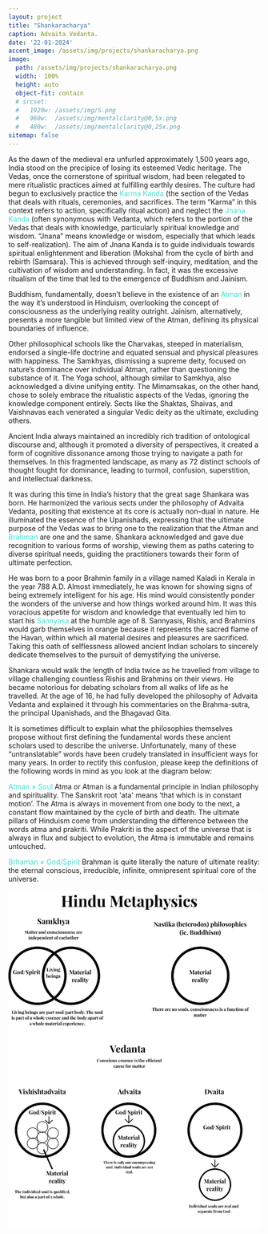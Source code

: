 ```yaml
---
layout: project
title: "Shankaracharya"
caption: Advaita Vedanta.
date: '22-01-2024'
accent_image: /assets/img/projects/shankaracharya.png   
image: 
  path: /assets/img/projects/shankaracharya.png
  width:  100%
  height: auto
  object-fit: contain
  # srcset: 
  #   1920w: /assets/img/S.png
  #   960w:  /assets/img/mentalclarity@0,5x.png
  #   480w:  /assets/img/mentalclarity@0,25x.png
sitemap: false
---
```



As the dawn of the medieval era unfurled approximately 1,500 years ago, India stood on the precipice of losing its esteemed Vedic heritage. The Vedas, once the cornerstone of spiritual wisdom, had been relegated to mere ritualistic practices aimed at fulfilling earthly desires. The culture had begun to exclusively practice the <span style="color:turquoise"> Karma Kanda </span> (the section of the Vedas that deals with rituals, ceremonies, and sacrifices. The term “Karma” in this context refers to action, specifically ritual action) and neglect the <span style="color:turquoise"> Jnana Kanda</span> (often synonymous with Vedanta, which refers to the portion of the Vedas that deals with knowledge, particularly spiritual knowledge and wisdom. “Jnana” means knowledge or wisdom, especially that which leads to self-realization). The aim of Jnana Kanda is to guide individuals towards spiritual enlightenment and liberation (Moksha) from the cycle of birth and rebirth (Samsara). This is achieved through self-inquiry, meditation, and the cultivation of wisdom and understanding. In fact, it was the excessive ritualism of the time that led to the emergence of Buddhism and Jainism.

Buddhism, fundamentally, doesn’t believe in the existence of an <span style="color:turquoise">Atman</span> in the way it’s understood in Hinduism, overlooking the concept of consciousness as the underlying reality outright. Jainism, alternatively, presents a more tangible but limited view of the Atman, defining its physical boundaries of influence.

Other philosophical schools like the Charvakas, steeped in materialism, endorsed a single-life doctrine and equated sensual and physical pleasures with happiness. The Samkhyas, dismissing a supreme deity, focused on nature’s dominance over individual Atman, rather than questioning the substance of it. The Yoga school, although similar to Samkhya, also acknowledged a divine unifying entity. The Mimamsakas, on the other hand, chose to solely embrace the ritualistic aspects of the Vedas, ignoring the knowledge component entirely. Sects like the Shaktas, Shaivas, and Vaishnavas each venerated a singular Vedic deity as the ultimate, excluding others.

Ancient India always maintained an incredibly rich tradition of ontological discourse and, although it promoted a diversity of perspectives, it created a form of cognitive dissonance among those trying to navigate a path for themselves. In this fragmented landscape, as many as 72 distinct schools of thought fought for dominance, leading to turmoil, confusion, superstition, and intellectual darkness.

It was during this time in India’s history that the great sage Shankara was born. He harmonized the various sects under the philosophy of Advaita Vedanta, positing that existence at its core is actually non-dual in nature. He illuminated the essence of the Upanishads, expressing that the ultimate purpose of the Vedas was to bring one to the realization that the Atman and <span style="color:turquoise">Brahman</span> are one and the same. Shankara acknowledged and gave due recognition to various forms of worship, viewing them as paths catering to diverse spiritual needs, guiding the practitioners towards their form of ultimate perfection.

He was born to a poor Brahmin family in a village named Kaladi in Kerala in the year 788 A.D. Almost immediately, he was known for showing signs of being extremely intelligent for his age. His mind would consistently ponder the wonders of the universe and how things worked around him. It was this voracious appetite for wisdom and knowledge that eventually led him to start his <span style="color:turquoise">Sannyasa</span> at the humble age of 8. Sannyasis, Rishis, and Brahmins would garb themselves in orange because it represents the sacred flame of the Havan, within which all material desires and pleasures are sacrificed. Taking this oath of selflessness allowed ancient Indian scholars to sincerely dedicate themselves to the pursuit of demystifying the universe.

Shankara would walk the length of India twice as he travelled from village to village challenging countless Rishis and Brahmins on their views. He became notorious for debating scholars from all walks of life as he travelled. At the age of 16, he had fully developed the philosophy of Advaita Vedanta and explained it through his commentaries on the Brahma-sutra, the principal Upanishads, and the Bhagavad Gita.


It is sometimes difficult to explain what the philosophies themselves propose without first defining the fundamental words these ancient scholars used to describe the universe. Unfortunately, many of these “untranslatable” words have been crudely translated in insufficient ways for many years. In order to rectify this confusion, please keep the definitions of the following words in mind as you look at the diagram below:


<span style="color:turquoise">Atman ≠ Soul</span>
Atma or Atman is a fundamental principle in Indian philosophy and spirituality. The Sanskrit root 'ata' means ‘that which is in constant motion’. The Atma is always in movement from one body to the next, a constant flow maintained by the cycle of birth and death. The ultimate pillars of Hinduism come from understanding the difference between the words atma and prakriti. While Prakriti is the aspect of the universe that is always in flux and subject to evolution, the Atma is immutable and remains untouched.


<span style="color:turquoise">Brhaman ≠ God/Spirit</span> 
Brahman is quite literally the nature of ultimate reality: the eternal conscious, irreducible, infinite, omnipresent spiritual core of the universe.


![alt text](/assets/img/projects/hindumeta.jpg)